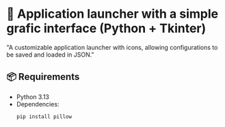 # 🚀 Application launcher with a simple grafic interface (Python + Tkinter)

"A customizable application launcher with icons, allowing configurations to be saved and loaded in JSON."

## 📦 Requirements
- Python 3.13
- Dependencies:
  ```bash
  pip install pillow
